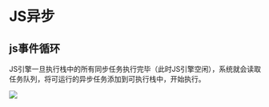 # JS异步
## js事件循环

JS引擎一旦执行栈中的所有同步任务执行完毕（此时JS引擎空闲），系统就会读取任务队列，将可运行的异步任务添加到可执行栈中，开始执行。

![](https://i.loli.net/2019/06/12/5d00c12316f8139363.png)




